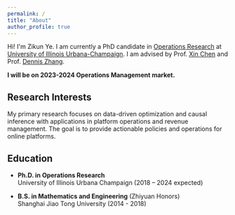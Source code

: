 ```yaml
---
permalink: /
title: "About"
author_profile: true
---
```


Hi! I'm Zikun Ye. I am currently a PhD candidate in [Operations Research](https://ise.illinois.edu) at [University of Illinois Urbana-Champaign](https://illinois.edu). I am advised by Prof. [Xin Chen](https://www.isye.gatech.edu/users/xin-chen) and Prof. [Dennis Zhang](http://denniszhang.org).

**I will be on 2023-2024 Operations Management market.**

## Research Interests

My primary research focuses on data-driven optimization and causal inference with applications in platform operations and revenue management. The goal is to provide actionable policies and operations for online platforms. 


## Education

- **Ph.D. in Operations Research**  
 University of Illinois Urbana Champaign (2018 – 2024 expected)

- **B.S. in Mathematics and Engineering** (Zhiyuan Honors)  
 Shanghai Jiao Tong University (2014 - 2018)
   




